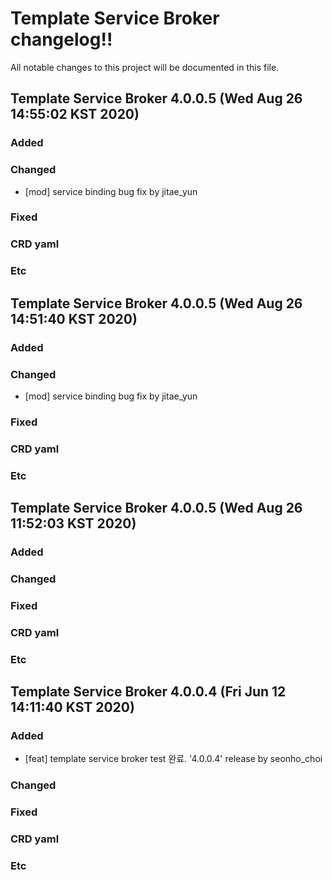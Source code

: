 # Template Service Broker changelog!!
All notable changes to this project will be documented in this file.

<!-------------------- v4.0.0.5 start -------------------->

## Template Service Broker 4.0.0.5 (Wed Aug 26 14:55:02 KST 2020)

### Added

### Changed
  - [mod] service binding bug fix by jitae_yun

### Fixed

### CRD yaml

### Etc

<!--------------------- v4.0.0.5 end --------------------->

<!-------------------- v4.0.0.5 start -------------------->

## Template Service Broker 4.0.0.5 (Wed Aug 26 14:51:40 KST 2020)

### Added

### Changed
  - [mod] service binding bug fix by jitae_yun

### Fixed

### CRD yaml

### Etc

<!--------------------- v4.0.0.5 end --------------------->

<!-------------------- v4.0.0.5 start -------------------->

## Template Service Broker 4.0.0.5 (Wed Aug 26 11:52:03 KST 2020)

### Added

### Changed

### Fixed

### CRD yaml

### Etc

<!--------------------- v4.0.0.5 end --------------------->

<!-------------------- v4.0.0.4 start -------------------->

## Template Service Broker 4.0.0.4 (Fri Jun 12 14:11:40 KST 2020)

### Added
  - [feat] template service broker test 완료. '4.0.0.4' release by seonho_choi

### Changed

### Fixed

### CRD yaml

### Etc

<!--------------------- v4.0.0.4 end --------------------->

